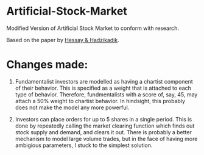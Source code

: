 # Artificial-Stock-Market

Modified Version of Artificial Stock Market to conform with research.

Based on the paper by [Hessay & Hadzikadik](http://computationalsocialscience.org/wp-content/uploads/2016/11/CSSSA_2016_paper_25.pdf).

# Changes made:


1. Fundamentalist investors are modelled as having a chartist component of their behavior. This is specified as a weight that is attached
to each type of behavior. Therefore, fundmentalists with a score of, say, 45, may attach a 50% weight to chartist behavior. In hindsight,
this probably does not make the model any more powerful.

2. Investors can place orders for up to 5 shares in a single period. This is done by repeatedly calling the market clearing function which
finds out stock supply and demand, and clears it out. There is probably a better mechanism to model large volume trades, but in the face of having more ambigious parameters, I stuck to the simplest solution.
